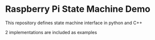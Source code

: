 # Raspberry Pi State Machine Demo
This repository defines state machine interface in python and C++ 

2 implementations are included as examples

